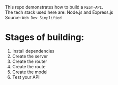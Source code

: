 This repo demonstrates how to build a `REST-API`. <br/>
The tech stack used here are: Node.js and Express.js <br/>
Source: `Web Dev Simplified`

# Stages of building:
1. Install dependencies
2. Create the server
3. Create the router
4. Create the route
5. Create the model
6. Test your API

